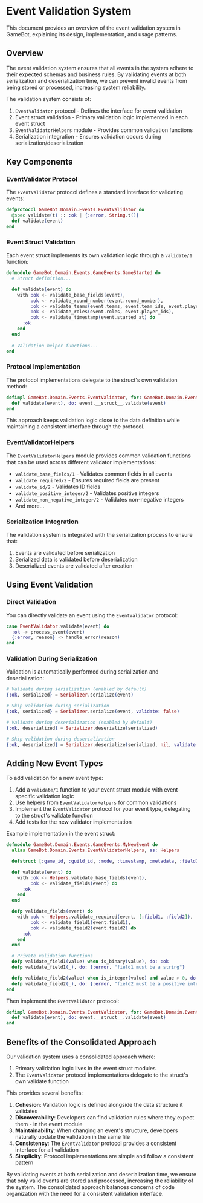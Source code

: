 # Event Validation System

This document provides an overview of the event validation system in GameBot, explaining its design, implementation, and usage patterns.

## Overview

The event validation system ensures that all events in the system adhere to their expected schemas and business rules. By validating events at both serialization and deserialization time, we can prevent invalid events from being stored or processed, increasing system reliability.

The validation system consists of:

1. `EventValidator` protocol - Defines the interface for event validation
2. Event struct validation - Primary validation logic implemented in each event struct
3. `EventValidatorHelpers` module - Provides common validation functions
4. Serialization integration - Ensures validation occurs during serialization/deserialization

## Key Components

### EventValidator Protocol

The `EventValidator` protocol defines a standard interface for validating events:

```elixir
defprotocol GameBot.Domain.Events.EventValidator do
  @spec validate(t) :: :ok | {:error, String.t()}
  def validate(event)
end
```

### Event Struct Validation

Each event struct implements its own validation logic through a `validate/1` function:

```elixir
defmodule GameBot.Domain.Events.GameEvents.GameStarted do
  # Struct definition...

  def validate(event) do
    with :ok <- validate_base_fields(event),
         :ok <- validate_round_number(event.round_number),
         :ok <- validate_teams(event.teams, event.team_ids, event.player_ids),
         :ok <- validate_roles(event.roles, event.player_ids),
         :ok <- validate_timestamp(event.started_at) do
      :ok
    end
  end
  
  # Validation helper functions...
end
```

### Protocol Implementation

The protocol implementations delegate to the struct's own validation method:

```elixir
defimpl GameBot.Domain.Events.EventValidator, for: GameBot.Domain.Events.GameEvents.GameStarted do
  def validate(event), do: event.__struct__.validate(event)
end
```

This approach keeps validation logic close to the data definition while maintaining a consistent interface through the protocol.

### EventValidatorHelpers

The `EventValidatorHelpers` module provides common validation functions that can be used across different validator implementations:

- `validate_base_fields/1` - Validates common fields in all events
- `validate_required/2` - Ensures required fields are present
- `validate_id/2` - Validates ID fields
- `validate_positive_integer/2` - Validates positive integers
- `validate_non_negative_integer/2` - Validates non-negative integers
- And more...

### Serialization Integration

The validation system is integrated with the serialization process to ensure that:

1. Events are validated before serialization
2. Serialized data is validated before deserialization
3. Deserialized events are validated after creation

## Using Event Validation

### Direct Validation

You can directly validate an event using the `EventValidator` protocol:

```elixir
case EventValidator.validate(event) do
  :ok -> process_event(event)
  {:error, reason} -> handle_error(reason)
end
```

### Validation During Serialization

Validation is automatically performed during serialization and deserialization:

```elixir
# Validate during serialization (enabled by default)
{:ok, serialized} = Serializer.serialize(event)

# Skip validation during serialization
{:ok, serialized} = Serializer.serialize(event, validate: false)

# Validate during deserialization (enabled by default)
{:ok, deserialized} = Serializer.deserialize(serialized)

# Skip validation during deserialization
{:ok, deserialized} = Serializer.deserialize(serialized, nil, validate: false)
```

## Adding New Event Types

To add validation for a new event type:

1. Add a `validate/1` function to your event struct module with event-specific validation logic
2. Use helpers from `EventValidatorHelpers` for common validations
3. Implement the `EventValidator` protocol for your event type, delegating to the struct's validate function
4. Add tests for the new validator implementation

Example implementation in the event struct:

```elixir
defmodule GameBot.Domain.Events.GameEvents.MyNewEvent do
  alias GameBot.Domain.Events.EventValidatorHelpers, as: Helpers

  defstruct [:game_id, :guild_id, :mode, :timestamp, :metadata, :field1, :field2]

  def validate(event) do
    with :ok <- Helpers.validate_base_fields(event),
         :ok <- validate_fields(event) do
      :ok
    end
  end

  defp validate_fields(event) do
    with :ok <- Helpers.validate_required(event, [:field1, :field2]),
         :ok <- validate_field1(event.field1),
         :ok <- validate_field2(event.field2) do
      :ok
    end
  end

  # Private validation functions
  defp validate_field1(value) when is_binary(value), do: :ok
  defp validate_field1(_), do: {:error, "field1 must be a string"}

  defp validate_field2(value) when is_integer(value) and value > 0, do: :ok
  defp validate_field2(_), do: {:error, "field2 must be a positive integer"}
end
```

Then implement the `EventValidator` protocol:

```elixir
defimpl GameBot.Domain.Events.EventValidator, for: GameBot.Domain.Events.GameEvents.MyNewEvent do
  def validate(event), do: event.__struct__.validate(event)
end
```

## Benefits of the Consolidated Approach

Our validation system uses a consolidated approach where:

1. Primary validation logic lives in the event struct modules
2. The `EventValidator` protocol implementations delegate to the struct's own validate function

This provides several benefits:

1. **Cohesion**: Validation logic is defined alongside the data structure it validates
2. **Discoverability**: Developers can find validation rules where they expect them - in the event module
3. **Maintainability**: When changing an event's structure, developers naturally update the validation in the same file
4. **Consistency**: The `EventValidator` protocol provides a consistent interface for all validation
5. **Simplicity**: Protocol implementations are simple and follow a consistent pattern

By validating events at both serialization and deserialization time, we ensure that only valid events are stored and processed, increasing the reliability of the system. The consolidated approach balances concerns of code organization with the need for a consistent validation interface. 